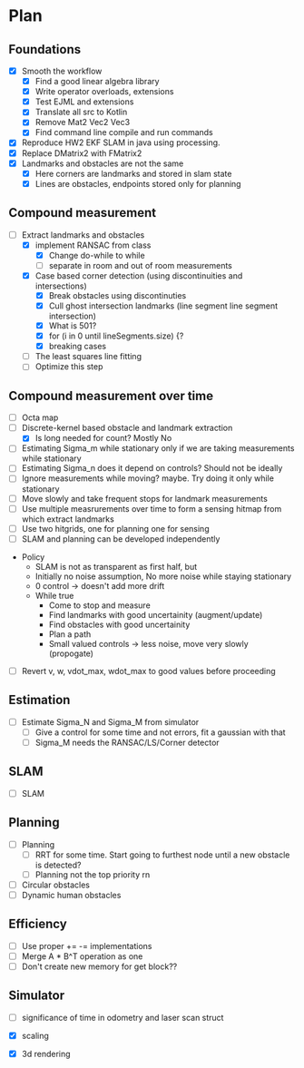 # Plan

## Foundations
- [x] Smooth the workflow
    - [x] Find a good linear algebra library
    - [x] Write operator overloads, extensions
    - [x] Test EJML and extensions
    - [x] Translate all src to Kotlin
    - [x] Remove Mat2 Vec2 Vec3
    - [x] Find command line compile and run commands
- [x] Reproduce HW2 EKF SLAM in java using processing.
- [x] Replace DMatrix2 with FMatrix2
- [x] Landmarks and obstacles are not the same
    - [x] Here corners are landmarks and stored in slam state
    - [x] Lines are obstacles, endpoints stored only for planning

## Compound measurement
- [ ] Extract landmarks and obstacles
    - [x] implement RANSAC from class
        - [x] Change do-while to while
        - [ ] separate in room and out of room measurements
    - [x] Case based corner detection (using discontinuities and intersections)
        - [x] Break obstacles using discontinuties
        - [x] Cull ghost intersection landmarks (line segment line segment intersection)
        - [x] What is 501?
        - [x] for (i in 0 until lineSegments.size) {?
        - [x] breaking cases
    - [ ] The least squares line fitting
    - [ ] Optimize this step

## Compound measurement over time
- [ ] Octa map
- [ ] Discrete-kernel based obstacle and landmark extraction
    - [x] Is long needed for count? Mostly No
- [ ] Estimating Sigma_m while stationary only if we are taking measurements while stationary
- [ ] Estimating Sigma_n does it depend on controls? Should not be ideally
- [ ] Ignore measurements while moving? maybe. Try doing it only while stationary
- [ ] Move slowly and take frequent stops for landmark measurements
- [ ] Use multiple measrurements over time to form a sensing hitmap from which extract landmarks
- [ ] Use two hitgrids, one for planning one for sensing
- [ ] SLAM and planning can be developed independently
- Policy
    - SLAM is not as transparent as first half, but
    - Initially no noise assumption, No more noise while staying stationary
    - 0 control -> doesn't add more drift
    - While true
        - Come to stop and measure
        - Find landmarks with good uncertainity (augment/update)
        - Find obstacles with good uncertainity
        - Plan a path
        - Small valued controls -> less noise, move very slowly (propogate)
- [ ] Revert v, w, vdot_max, wdot_max to good values before proceeding

## Estimation
- [ ] Estimate Sigma_N and Sigma_M from simulator
    - [ ] Give a control for some time and not errors, fit a gaussian with that
    - [ ] Sigma_M needs the RANSAC/LS/Corner detector

## SLAM
- [ ] SLAM

## Planning
- [ ] Planning
    - [ ] RRT for some time. Start going to furthest node until a new obstacle is detected?
    - [ ] Planning not the top priority rn
- [ ] Circular obstacles
- [ ] Dynamic human obstacles

## Efficiency
- [ ] Use proper += -= implementations
- [ ] Merge A * B^T operation as one
- [ ] Don't create new memory for get block??

## Simulator
- [ ] significance of time in odometry and laser scan struct
- [x] scaling
- [x] 3d rendering

